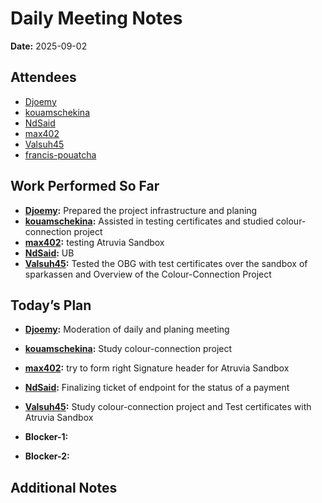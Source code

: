# Daily Meeting Notes

**Date:** 2025-09-02

## Attendees
- [Djoemy](https://github.com/Djoemy)
- [kouamschekina](https://github.com/kouamschekina)
- [NdSaid](https://github.com/NdSaid)
- [max402](https://github.com/max402)
- [Valsuh45](https://github.com/Valsuh45)
- [francis-pouatcha](https://github.com/francis-pouatcha)


## Work Performed So Far
- **[Djoemy](https://github.com/Djoemy):** Prepared the project infrastructure and planing
- **[kouamschekina](https://github.com/kouamschekina):** Assisted in testing certificates and studied colour-connection project
- **[max402](https://github.com/max402):** testing Atruvia Sandbox
- **[NdSaid](https://github.com/NdSaid):** UB
- **[Valsuh45](https://github.com/Valsuh45):** Tested the OBG with test certificates over the sandbox of sparkassen and Overview of the Colour-Connection Project

## Today’s Plan
- **[Djoemy](https://github.com/Djoemy):** Moderation of daily and planing meeting
- **[kouamschekina](https://github.com/kouamschekina):** Study colour-connection project
- **[max402](https://github.com/max402):** try to form right Signature header for Atruvia Sandbox 
- **[NdSaid](https://github.com/NdSaid):** Finalizing ticket of endpoint for the status of a payment
- **[Valsuh45](https://github.com/Valsuh45):** Study colour-connection project and Test certificates with Atruvia Sandbox

- **Blocker-1:** 

- **Blocker-2:** 

## Additional Notes

